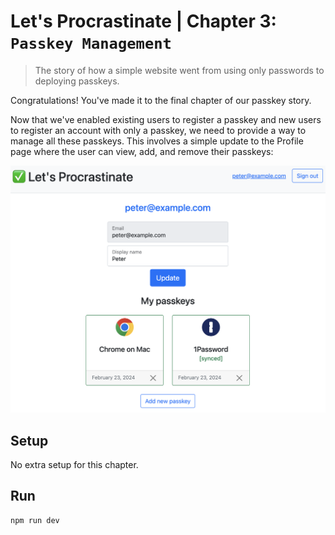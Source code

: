 # Let's Procrastinate | Chapter 3: `Passkey Management`

> The story of how a simple website went from using only passwords to deploying passkeys.

Congratulations! You've made it to the final chapter of our passkey story.

Now that we've enabled existing users to register a passkey and new users to register an account with only a passkey, we need to provide a way to manage all these passkeys. This involves a simple update to the Profile page where the user can view, add, and remove their passkeys:

![Managing passkeys](./media/chapter-3.png)

## Setup

No extra setup for this chapter.

## Run

```shell
npm run dev
```
